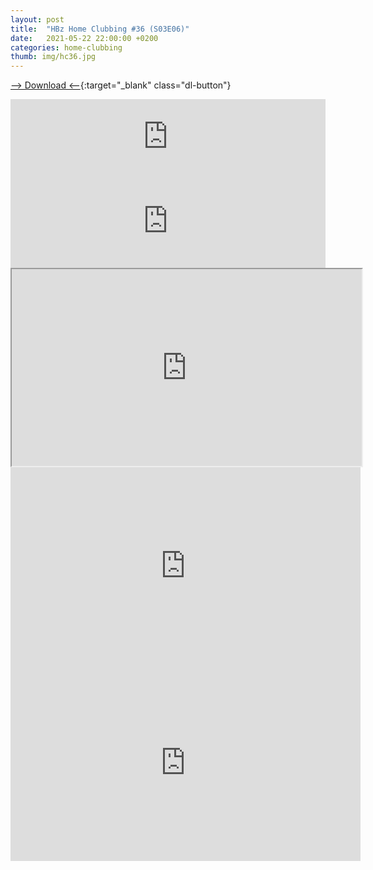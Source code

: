 ```yaml
---
layout: post
title:  "HBz Home Clubbing #36 (S03E06)"
date:   2021-05-22 22:00:00 +0200
categories: home-clubbing
thumb: img/hc36.jpg
---
```

[--> Download <--](https://mega.nz/file/SWgyHTJZ#d8NT2WqxM28oUroFuTua_hYgpDJKa1LOepcoxsxjZ8g){:target="_blank" class="dl-button"}

<iframe width="100%" height="120" src="https://www.mixcloud.com/widget/iframe/?hide_cover=1&feed=%2FHBz_Archive%2F22052021-hbz-home-clubbing-36-s03e06%2F" frameborder="0" ></iframe>

<iframe scrolling="no" id="hearthis_at_track_5938758" width="100%" height="150" src="https://app.hearthis.at/embed/5938758/transparent_black/?hcolor=&color=&style=2&block_size=2&block_space=1&background=1&waveform=0&cover=0&autoplay=0&css=" frameborder="0" allowtransparency allow="autoplay"><p>Listen to <a href="https://hearthis.at/hbzarchive/hc36/" target="_blank">HBz Home Clubbing #36 (S03E06)</a> <span>by</span><a href="https://hearthis.at/hbzarchive/" target="_blank" >HBz_Archive</a> <span>on</span> <a href="https://hearthis.at/" target="_blank">hearthis.at</a></p></iframe>

<iframe id="lbry-iframe" width="560" height="315" src="https://odysee.com/$/embed/hc36/dde7ee482a163098b300c74fd135a95dbd3e36ee?r=DgzV1r6o8wsmEEG4g96yVhvmv6p27qo2" allowfullscreen></iframe>

<iframe src="https://vivo.sx/embed/4a89ade58d" width="560" height="315" scrolling="no" frameborder="0" allowfullscreen></iframe>

<iframe src="https://voe.sx/e/m6thrt1unhii" width="560" height="315" scrolling="no" frameborder="0" allowfullscreen></iframe>